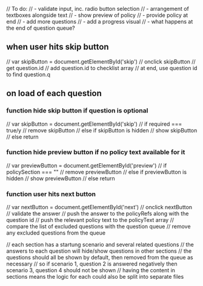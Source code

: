 // To do:
// - validate input, inc. radio button selection
// - arrangement of textboxes alongside text
// - show preview of policy
// - provide policy at end
// - add more questions
// - add a progress visual
// - what happens at the end of question queue?

## when user hits skip button
// var skipButton = document.getElementById('skip')
// onclick skipButton
// get question.id
// add question.id to checklist array
// at end, use question id to find question.q

## on load of each question
### function hide skip button if question is optional
// var skipButton = document.getElementById('skip')
// if required === true/y
// remove skipButton
// else if skipButton is hidden
// show skipButton
// else return

### function hide preview button if no policy text available for it
// var previewButton = document.getElementById('preview')
// if policySection === ""
// remove previewButton
// else if previewButton is hidden
// show previewButton
// else return

### function user hits next button
// var nextButton = document.getElementById('next')
// onclick nextButton
// validate the answer
// push the answer to the policyRefs along with the question id
// push the relevant policy text to the policyText array
// compare the list of excluded questions with the question queue
// remove any excluded questions from the queue


// each section has a startung scenario and several related questions
// the answers to each question will hide/show questions in other sections
// the questions should all be shown by default, then removed from the queue as necessary
// so if scenario 1, question 2 is answered negatively then scenario 3, question 4 should not be shown
// having the content in sections means the logic for each could also be split into separate files
